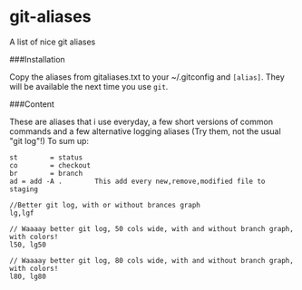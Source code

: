 # git-aliases
A list of nice git aliases


###Installation

Copy the aliases from gitaliases.txt to your ~/.gitconfig and `[alias]`. They will be available the next time you use `git`.

###Content

These are aliases that i use everyday, a few short versions of common commands and a few alternative logging aliases (Try them, not the usual "git log"!)
To sum up:

	st        = status
	co        = checkout
	br        = branch
	ad = add -A .        This add every new,remove,modified file to staging
	
	//Better git log, with or without brances graph
	lg,lgf
	
	// Waaaay better git log, 50 cols wide, with and without branch graph, with colors!
	l50, lg50
	    
	// Waaaay better git log, 80 cols wide, with and without branch graph, with colors!
  	l80, lg80
